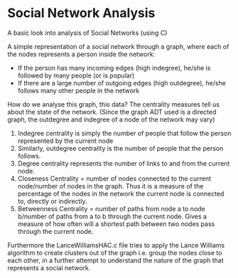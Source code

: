 # Social Network Analysis
A basic look into analysis of Social Networks (using C)

A simple representation of a social network through a graph, where each of the nodes represents a person inside the network:
  - If the person has many incoming edges (high indegree), he/she is followed by many people (or is popular)
  - If there are a large number of outgoing edges (high outdegree), he/she follows many other people in the network
  
How do we analyse this graph, this data?
The centrality measures tell us about the state of the network.
(Since the graph ADT used is a directed graph, the outdegree and indegree of a node of the network may vary)
1. Indegree centrality is simply the number of people that follow the person represented by the current node
2. Similarly, outdegree centrality is the number of people that the person follows.
3. Degree centrality represents the number of links to and from the current node.
4. Closeness Centrality = number of nodes connected to the current node/number of nodes in the graph. Thus it is a measure of the percentage of the nodes in the network the current node is connected to, directly or indirectly.
5. Betweenness Centrality = number of paths from node a to node b/number of paths from a to b through the current node. Gives a measure of how often will a shortest path between two nodes pass through the current node.

Furthermore the LanceWilliamsHAC.c file tries to apply the Lance Williams algorithm to create clusters out of the graph i.e. group the nodes close to each other, in a further attempt to understand the nature of the graph that represents a social network.

